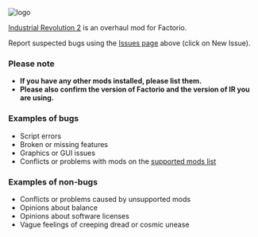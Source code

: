[logo]: https://i.ibb.co/hypLzpp/decorative-logo.png
![logo][]

[Industrial Revolution 2](https://mods.factorio.com/mod/IndustrialRevolution) is an overhaul mod for Factorio. 

Report suspected bugs using the [Issues page](https://github.com/Deadlock989/IndustrialRevolution/issues) above (click on New Issue).

### Please note

* **If you have any other mods installed, please list them.**
* **Please also confirm the version of Factorio and the version of IR you are using.**

### Examples of bugs

* Script errors
* Broken or missing features
* Graphics or GUI issues
* Conflicts or problems with mods on the [supported mods list](https://mods.factorio.com/mod/IndustrialRevolution/faq)

### Examples of non-bugs

* Conflicts or problems caused by unsupported mods
* Opinions about balance
* Opinions about software licenses
* Vague feelings of creeping dread or cosmic unease
